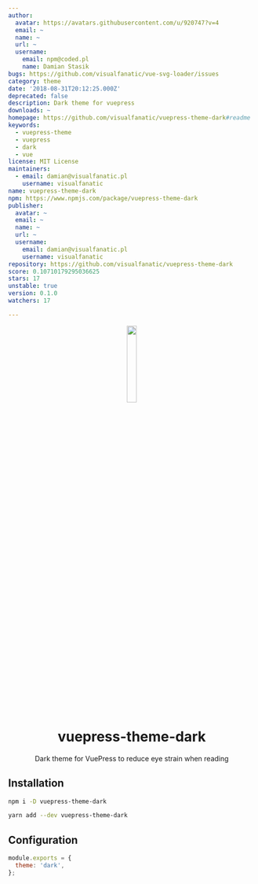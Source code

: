 ```yaml
---
author:
  avatar: https://avatars.githubusercontent.com/u/920747?v=4
  email: ~
  name: ~
  url: ~
  username:
    email: npm@coded.pl
    name: Damian Stasik
bugs: https://github.com/visualfanatic/vue-svg-loader/issues
category: theme
date: '2018-08-31T20:12:25.000Z'
deprecated: false
description: Dark theme for vuepress
downloads: ~
homepage: https://github.com/visualfanatic/vuepress-theme-dark#readme
keywords:
  - vuepress-theme
  - vuepress
  - dark
  - vue
license: MIT License
maintainers:
  - email: damian@visualfanatic.pl
    username: visualfanatic
name: vuepress-theme-dark
npm: https://www.npmjs.com/package/vuepress-theme-dark
publisher:
  avatar: ~
  email: ~
  name: ~
  url: ~
  username:
    email: damian@visualfanatic.pl
    username: visualfanatic
repository: https://github.com/visualfanatic/vuepress-theme-dark
score: 0.10710179295036625
stars: 17
unstable: true
version: 0.1.0
watchers: 17

---
```


<p align="center"><img src="vuepress.png" width="20%"></p>
<h1 align="center">vuepress-theme-dark</h1>
<p align="center">Dark theme for VuePress to reduce eye strain when reading</p>

## Installation
``` bash
npm i -D vuepress-theme-dark

yarn add --dev vuepress-theme-dark
```

## Configuration
``` js
module.exports = {
  theme: 'dark',
};
```
